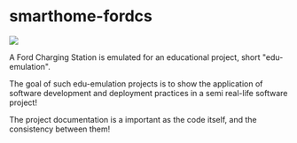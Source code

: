 <!-- https://docs.github.com/en/get-started/writing-on-github/getting-started-with-writing-and-formatting-on-github/basic-writing-and-formatting-syntax -->
<!-- https://pandao.github.io/editor.md/en.html -->

# smarthome-fordcs

![](https://karatech.files.wordpress.com/2022/04/cropped-2022-04-13-16_08_21-edup-project-foundation.png)

A Ford Charging Station is emulated for an educational project, short "edu-emulation". 

The goal of such edu-emulation projects is to show the application of software development and deployment practices in a semi real-life software project!

The project documentation is a important as the code itself, and the consistency between them! 